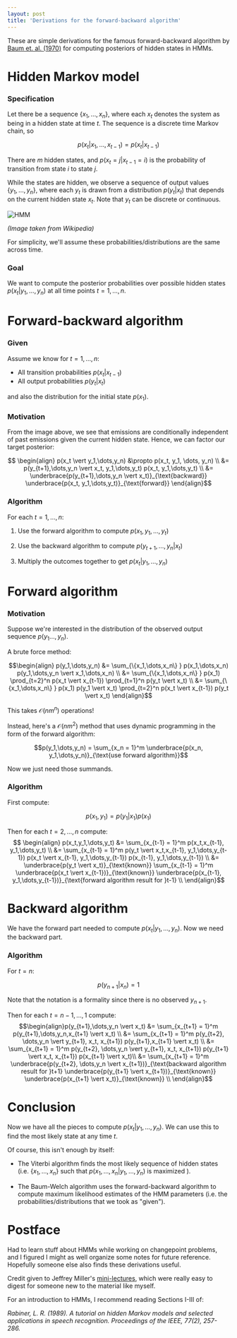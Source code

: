 ```yaml
---
layout: post
title: 'Derivations for the forward-backward algorithm'
---
```



These are simple derivations for the famous forward-backward algorithm by [Baum et. al. (1970)](https://projecteuclid.org/euclid.aoms/1177697196) for computing posteriors of hidden states in HMMs.  

# Hidden Markov model

### Specification
Let there be a sequence $\{x_1,\dots,x_n\}$, where each $x_t$ denotes the system as being in a hidden state at time $t$.  The sequence is a discrete time Markov chain, so

$$p(x_t \vert x_1,\dots,x_{t-1}) = p(x_t \vert x_{t-1})$$

There are $m$ hidden states, and $p(x_t = j \vert x_{t-1} = i)$ is the probability of transition from state $i$ to state $j$.

While the states are hidden, we observe a sequence of output values $\{y_1,\dots,y_n\}$, where each $y_t$ is drawn from a distribution $p(y_t \vert x_t)$ that depends on the current hidden state $x_t$.  Note that $y_t$ can be discrete or continuous.

![HMM](https://upload.wikimedia.org/wikipedia/commons/8/83/Hmm_temporal_bayesian_net.svg)

*(Image taken from Wikipedia)*

For simplicity, we'll assume these probabilities/distributions are the same across time. 

<!-- ### Example -->
<!-- Let $x_t \in \{\text{Sick}, \text{Healthy}\}$, and let $y_t$ be counts of the number of sneezes on day $t$.  -->

<!-- Suppose you recorded how many times you sneezed every day for a year (weirdo).  Can you tell which days you were sick from this data? -->

### Goal
We want to compute the posterior probabilities over possible hidden states $p(x_t \vert y_1,\dots,y_n)$ at all time points $t = 1,\dots,n$.

# Forward-backward algorithm

### Given

Assume we know for $t = 1,\dots,n$:

- All transition probabilities $p(x_t \vert x_{t-1})$ 
- All output probabilities $p(y_t \vert x_t)$ 

and also the distribution for the initial state $p(x_1)$.

### Motivation

From the image above, we see that emissions are conditionally independent of past emissions given the current hidden state.  Hence, we can factor our target posterior:

$$ \begin{align} p(x_t \vert y_1,\dots,y_n) &\propto p(x_t, y_1, \dots, y_n) \\ &=  p(y_{t+1},\dots,y_n \vert x_t, y_1,\dots,y_t) p(x_t, y_1,\dots,y_t) \\ &= \underbrace{p(y_{t+1},\dots,y_n \vert x_t)}_{\text{backward}} \underbrace{p(x_t, y_1,\dots,y_t)}_{\text{forward}}  \end{align}$$

### Algorithm
For each $t = 1,\dots,n$:

1. Use the forward algorithm to compute $p(x_1,y_1,\dots,y_t)$

2. Use the backward algorithm to compute $p(y_{t+1},\dots,y_n \vert x_t)$

3. Multiply the outcomes together to get $p(x_t \vert y_1,\dots,y_n)$

# Forward algorithm

### Motivation
Suppose we're interested in the distribution of the observed output sequence $p(y_1\dots,y_n)$. 

A brute force method:

$$\begin{align} p(y_1,\dots,y_n) &= \sum_{\{x_1,\dots,x_n\} } p(x_1,\dots,x_n) p(y_1,\dots,y_n \vert x_1,\dots,x_n)  \\
&= \sum_{\{x_1,\dots,x_n\} } p(x_1) \prod_{t=2}^n p(x_t \vert x_{t-1}) \prod_{t=1}^n p(y_t \vert x_t) \\
&= \sum_{\{x_1,\dots,x_n\} } p(x_1) p(y_1 \vert x_t) \prod_{t=2}^n p(x_t \vert x_{t-1})  p(y_t \vert x_t) \end{align}$$

This takes $\mathcal{O}(nm^n)$ operations!  

Instead, here's a $\mathcal{O}(nm^2)$ method that uses dynamic programming in the form of the forward algorithm:

$$p(y_1,\dots,y_n) = \sum_{x_n = 1}^m \underbrace{p(x_n, y_1,\dots,y_n)}_{\text{use forward algorithm}}$$

Now we just need those summands.

### Algorithm

First compute:

$$p(x_1,y_1) = p(y_1 \vert x_1)p(x_1)$$

Then for each $t = 2,\dots,n$ compute:
$$ \begin{align} p(x_t,y_1,\dots,y_t) &= \sum_{x_{t-1} = 1}^m p(x_t,x_{t-1}, y_1,\dots,y_t) \\ 
&= \sum_{x_{t-1} = 1}^m p(y_t \vert x_t,x_{t-1}, y_1,\dots,y_{t-1}) p(x_t \vert x_{t-1}, y_1,\dots,y_{t-1}) p(x_{t-1}, y_1,\dots,y_{t-1}) \\
&= \underbrace{p(y_t \vert x_t)}_{\text{known}} \sum_{x_{t-1} = 1}^m  \underbrace{p(x_t \vert x_{t-1})}_{\text{known}} \underbrace{p(x_{t-1}, y_1,\dots,y_{t-1})}_{\text{forward algorithm result for }t-1} \\ \end{align}$$


# Backward algorithm

We have the forward part needed to compute $p(x_t \vert y_1,\dots,y_n)$.  Now we need the backward part.

### Algorithm

For $t = n$:

$$p(y_{n+1} \vert x_n) = 1$$

Note that the notation is a formality since there is no observed $y_{n+1}$.

Then for each $t = n-1,\dots,1$ compute:
$$\begin{align}p(y_{t+1},\dots,y_n \vert x_t) &= \sum_{x_{t+1} = 1}^m p(y_{t+1},\dots,y_n,x_{t+1} \vert x_t) \\
&= \sum_{x_{t+1} = 1}^m p(y_{t+2}, \dots,y_n \vert y_{t+1}, x_t, x_{t+1}) p(y_{t+1},x_{t+1} \vert x_t) \\
&= \sum_{x_{t+1} = 1}^m p(y_{t+2}, \dots,y_n \vert y_{t+1}, x_t, x_{t+1}) p(y_{t+1} \vert  x_t, x_{t+1}) p(x_{t+1} \vert x_t)\\
&= \sum_{x_{t+1} = 1}^m  \underbrace{p(y_{t+2}, \dots,y_n \vert  x_{t+1})}_{\text{backward algorithm result for }t+1} \underbrace{p(y_{t+1} \vert  x_{t+1})}_{\text{known}} \underbrace{p(x_{t+1} \vert x_t)}_{\text{known}}  \\ \end{align}$$

# Conclusion

Now we have all the pieces to compute $p(x_t \vert y_1,\dots,y_n)$.  We can use this to find the most likely state at any time $t$.

Of course, this isn't enough by itself:

- The Viterbi algorithm finds the most likely sequence of hidden states (i.e. $\{x_1,\dots,x_n\}$ such that $p(x_1,\dots,x_n \vert y_1,\dots,y_n)$ is maximized ).

- The Baum-Welch algorithm uses the forward-backward algorithm to compute maximum likelihood estimates of the HMM parameters (i.e. the probabilities/distributions that we took as "given").  


# Postface

Had to learn stuff about HMMs while working on changepoint problems, and I figured I might as well organize some notes for future reference.  Hopefully someone else also finds these derivations useful.

Credit given to Jeffrey Miller's [mini-lectures](https://www.youtube.com/user/mathematicalmonk), which were really easy to digest for someone new to the material like myself.  

For an introduction to HMMs, I recommend reading Sections I-III of: 

*Rabiner, L. R. (1989). A tutorial on hidden Markov models and selected applications in speech recognition. Proceedings of the IEEE, 77(2), 257-286.*

